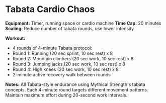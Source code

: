 # Tabata Cardio Chaos

**Equipment:** Timer, running space or cardio machine
**Time Cap:** 20 minutes
**Scaling:** Reduce number of tabata rounds, use lower intensity

**Workout:**
- 4 rounds of 4-minute Tabata protocol:
- Round 1: Running (20 sec sprint, 10 sec rest) x 8
- Round 2: Mountain climbers (20 sec work, 10 sec rest) x 8  
- Round 3: Jumping jacks (20 sec work, 10 sec rest) x 8
- Round 4: High knees (20 sec work, 10 sec rest) x 8
- 2-minute active recovery walk between rounds

**Notes:**
All Tabata-style endurance using Mythical Strength's tabata concepts. Each 4-minute round targets different movement patterns. Maintain maximum effort during 20-second work intervals.